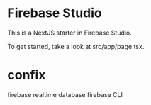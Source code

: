 # Firebase Studio

This is a NextJS starter in Firebase Studio.

To get started, take a look at src/app/page.tsx.


# confix 
firebase realtime database
firebase CLI
